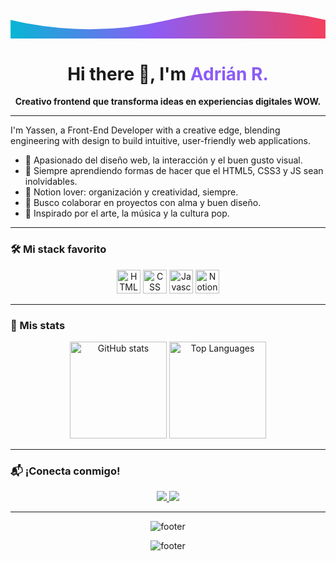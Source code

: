<!-- Encabezado SVG animado: ondas de colores -->
<p align="center">
  <svg width="100%" height="120" viewBox="0 0 1000 120" xmlns="http://www.w3.org/2000/svg">
    <defs>
      <linearGradient id="grad1" x1="0%" y1="0%" x2="100%" y2="0%">
        <stop offset="0%" style="stop-color:#06b6d4;stop-opacity:1" />
        <stop offset="45%" style="stop-color:#8b5cf6;stop-opacity:1" />
        <stop offset="100%" style="stop-color:#f43f5e;stop-opacity:1" />
      </linearGradient>
    </defs>
    <path d="M0,60 Q250,120 500,60 T1000,60 V120 H0 Z" fill="url(#grad1)">
      <animate attributeName="d" dur="6s" repeatCount="indefinite"
        values="
          M0,60 Q250,120 500,60 T1000,60 V120 H0 Z;
          M0,80 Q250,30 500,90 T1000,80 V120 H0 Z;
          M0,60 Q250,120 500,60 T1000,60 V120 H0 Z
        " />
    </path>
  </svg>
</p>

<h1 align="center">Hi there 👋, I'm <span style="color:#8b5cf6;">Adrián R.</span></h1>

<p align="center">
  <b>Creativo frontend que transforma ideas en experiencias digitales WOW.</b>
</p>

---

I'm Yassen, a Front-End Developer with a creative edge, blending engineering with design to build intuitive, user-friendly web applications.

- 🚀 Apasionado del diseño web, la interacción y el buen gusto visual.
- 🌱 Siempre aprendiendo formas de hacer que el HTML5, CSS3 y JS sean inolvidables.
- 🧠 Notion lover: organización y creatividad, siempre.
- 👀 Busco colaborar en proyectos con alma y buen diseño.
- 🎨 Inspirado por el arte, la música y la cultura pop.

---

### 🛠️ Mi stack favorito

<p align="center">
  <img width="38" alt="HTML" src="https://cdn.jsdelivr.net/gh/devicons/devicon/icons/html5/html5-original.svg"/>
  <img width="38" alt="CSS" src="https://cdn.jsdelivr.net/gh/devicons/devicon/icons/css3/css3-original.svg"/>
  <img width="38" alt="Javascript" src="https://cdn.jsdelivr.net/gh/devicons/devicon/icons/javascript/javascript-original.svg"/>
  <img width="38" alt="Notion" src="https://cdn.jsdelivr.net/gh/devicons/devicon@latest/icons/notion/notion-original.svg"/>
</p>

---

### 🧬 Mis stats

<p align="center">
  <img src="https://github-readme-stats.vercel.app/api?username=AdrianRodU&count_private=true&show_icons=true&theme=github_dark" alt="GitHub stats" height="155"/>
  <img src="https://github-readme-stats.vercel.app/api/top-langs/?username=AdrianRodU&layout=compact&theme=github_dark" alt="Top Languages" height="155"/>
</p>

---

### 📬️ ¡Conecta conmigo!

<p align="center">
  <a href="https://www.instagram.com/adrianrodu/" target="_blank">
    <img src="https://img.shields.io/badge/Instagram-F43F5E?style=for-the-badge&logo=instagram&logoColor=fff" />
  </a>
  <a href="mailto:lhollowmanl@gmail.com">
    <img src="https://img.shields.io/badge/Gmail-8b5cf6?style=for-the-badge&logo=gmail&logoColor=fff" />
  </a>
</p>

---

<p align="center">
  <img src="https://capsule-render.vercel.app/api?type=waving&color=0:f43f5e,100:8b5cf6&height=80&section=footer" alt="footer" />
</p><p align="center">
  <img src="https://capsule-render.vercel.app/api?type=waving&color=0:f43f5e,100:8b5cf6&height=80&section=footer" alt="footer" />
</p>
